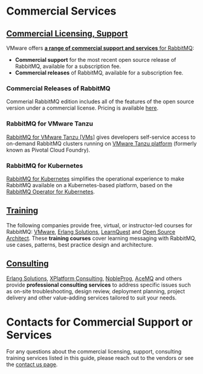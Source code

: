 <!--
Copyright (c) 2007-2020 VMware, Inc. or its affiliates.

All rights reserved. This program and the accompanying materials
are made available under the terms of the under the Apache License,
Version 2.0 (the "License”); you may not use this file except in compliance
with the License. You may obtain a copy of the License at

https://www.apache.org/licenses/LICENSE-2.0

Unless required by applicable law or agreed to in writing, software
distributed under the License is distributed on an "AS IS" BASIS,
WITHOUT WARRANTIES OR CONDITIONS OF ANY KIND, either express or implied.
See the License for the specific language governing permissions and
limitations under the License.
-->

# Commercial Services

## <a id="overview" class="anchor" href="#overview">Commercial Licensing, Support</a>

VMware offers [**a range of commercial support and services** for RabbitMQ](https://www.vmware.com/products/pivotal-rabbitmq.html):

 * **Commercial support** for the most recent open source release of RabbitMQ, available for a subscription fee.
 * **Commercial releases** of RabbitMQ, available for a subscription fee.

### Commercial Releases of RabbitMQ

Commerial RabbitMQ edition includes all of the features of the open source version under a commercial license.
Pricing is available [here](https://www.vmware.com/products/pivotal-rabbitmq.html).

### RabbitMQ for VMware Tanzu

[RabbitMQ for VMware Tanzu [VMs]](https://tanzu.vmware.com/services-marketplace/messaging-and-integration/rabbitmq)
gives developers self-service access to on-demand RabbitMQ clusters
running on [VMware Tanzu platform](https://tanzu.vmware.com/application-service) (formerly known as Pivotal Cloud Foundry).

### RabbitMQ for Kubernetes

[RabbitMQ for Kubernetes](https://tanzu.vmware.com/content/blog/introducing-rabbitmq-for-kubernetes)
simplifies the operational experience to make RabbitMQ available on a Kubernetes-based platform,
based on the [RabbitMQ Operator for Kubernetes](https://www.rabbitmq.com/kubernetes/operator/operator-overview.html).


## <a id="training" class="anchor" href="#training">Training</a>

The following companies provide free, virtual, or instructor-led courses for RabbitMQ:
[VMware](https://academy.pivotal.io/store-catalog),
[Erlang Solutions](https://www.erlang-solutions.com/products/rabbitmq.html),
[LearnQuest](http://www.learnquest.com/course-detail.aspx?cnum=rabbitmq-e1xc) and
[Open Source Architect](https://opensource.io/product/rabbitmq-training/).
These <strong>training courses</strong> cover learning messaging with RabbitMQ, use cases, patterns,
best practice design and architecture.

## <a id="consulting" class="anchor" href="#consulting">Consulting</a>

[Erlang Solutions](https://www.erlang-solutions.com/products/rabbitmq.html),
[XPlatform Consulting](http://www.xplatformconsulting.com/rabbitmq/),
[NobleProg](https://www.nobleprog.com/consulting/rabbitmq),
[AceMQ](https://acemq.com/rabbitmq/) and others provide <strong>professional consulting services</strong>
to address specific issues such as on-site troubleshooting, design review,
deployment planning, project delivery and other value-adding services
tailored to suit your needs.

# Contacts for Commercial Support or Services

For any questions about the commercial licensing, support, consulting training services listed in this guide,
please reach out to the vendors or see the [contact us page](https://www.rabbitmq.com/contact.html#email).
